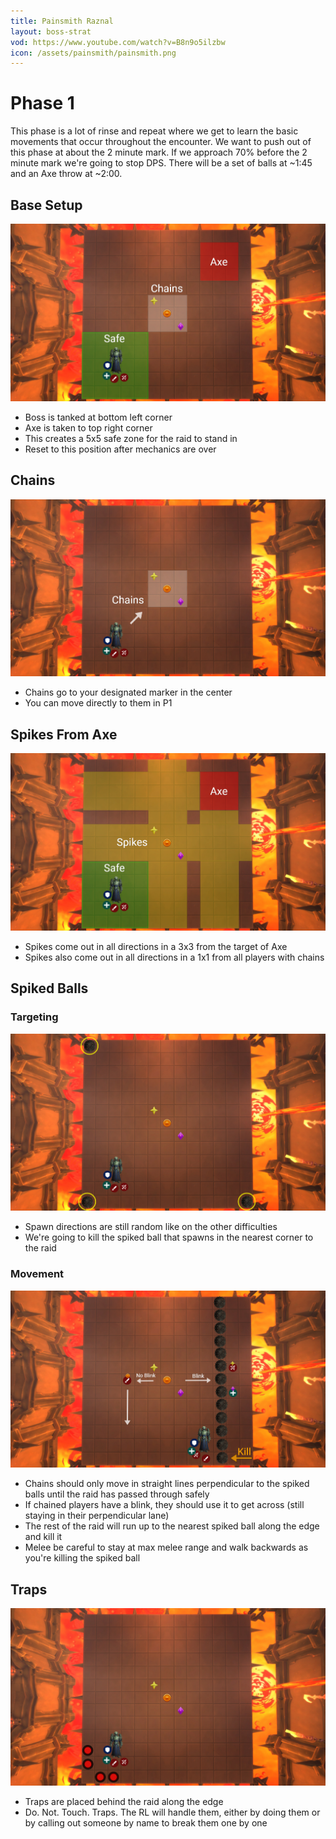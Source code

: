 ```yaml
---
title: Painsmith Raznal
layout: boss-strat
vod: https://www.youtube.com/watch?v=B8n9o5ilzbw
icon: /assets/painsmith/painsmith.png
---
```


# Phase 1

This phase is a lot of rinse and repeat where we get to learn the basic movements that occur throughout the encounter.  We want to push out of this phase at about the 2 minute mark.  If we approach 70% before the 2 minute mark we're going to stop DPS.  There will be a set of balls at ~1:45 and an Axe throw at ~2:00.

## Base Setup
![Base Setup](/assets/painsmith/painsmith_p1_base.jpg)

- Boss is tanked at bottom left corner
- Axe is taken to top right corner
- This creates a 5x5 safe zone for the raid to stand in
- Reset to this position after mechanics are over


## Chains
![Chains](/assets/painsmith/painsmith_p1_chains.jpg)

- Chains go to your designated marker in the center
- You can move directly to them in P1


## Spikes From Axe
![Spikes](/assets/painsmith/painsmith_p1_spikes.jpg)

- Spikes come out in all directions in a 3x3 from the target of Axe
- Spikes also come out in all directions in a 1x1 from all players with chains


## Spiked Balls

### Targeting
![Targeting](/assets/painsmith/painsmith_p1_balls_targeting.jpg)

- Spawn directions are still random like on the other difficulties
- We're going to kill the spiked ball that spawns in the nearest corner to the raid

### Movement
![Movement](/assets/painsmith/painsmith_p1_balls_movement.jpg)

- Chains should only move in straight lines perpendicular to the spiked balls until the raid has passed through safely
- If chained players have a blink, they should use it to get across (still staying in their perpendicular lane)
- The rest of the raid will run up to the nearest spiked ball along the edge and kill it
- Melee be careful to stay at max melee range and walk backwards as you're killing the spiked ball


## Traps
![Traps](/assets/painsmith/painsmith_p1_traps.jpg)

- Traps are placed behind the raid along the edge
- Do. Not. Touch. Traps.  The RL will handle them, either by doing them or by calling out someone by name to break them one by one
